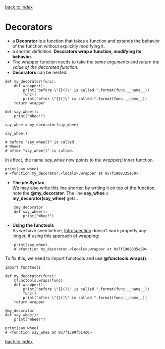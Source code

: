 [back to index](README.md)

# Decorators
* a **Decorator** is a function that takes a function and extends the behavior of the function without explicitly modifying it.
* a shorter definition: **Decorators wrap a function, modifying its behavior.**
* The wrapper function needs to take the *same arguments* and *return the value of the decorated function*.
* **Decorators** can be nested.

```
def my_decorator(func):
    def wrapper():
        print("before \"{}()\" is called.".format(func.__name__))
        func()
        print("after \"{}()\" is called.".format(func.__name__))
    return wrapper

def say_whee():
    print("Whee!")

say_whee = my_decorator(say_whee)

say_whee()

# before "say_whee()" is called.
# Whee!
# after "say_whee()" is called.
```
In effect, the name *say_whee* now points to the *wrapper()* inner function.
```
print(say_whee)
# <function my_decorator.<locals>.wrapper at 0x7f1908335e50>
```

* **The *pie* Syntax**  
We may also write this line shorter, by writing it on top of the function, note the **@my_decorator**. The line **say_whee = my_decorator(say_whee)** gets..
```
    @my_decorator
    def say_whee():
        print("Whee!")
```
* **Using the functools**  
As we have seen before, [Introspection](Introspection.md) doesn't work properly any longer, if using this approach of wrapping:
```
    print(say_whee)
    # <function my_decorator.<locals>.wrapper at 0x7f1908335e50>
```
To fix this, we need to import functools and use **@functools.wraps()**.
```
import functools

def my_decorator(func):
    @functools.wraps(func)
    def wrapper():
        print("before \"{}()\" is called.".format(func.__name__))
        func()
        print("after \"{}()\" is called.".format(func.__name__))
    return wrapper

@my_decorator
def say_whee():
    print("Whee!")

print(say_whee)
# <function say_whee at 0x7f1399fb14c0>
```


[back to index](README.md)
